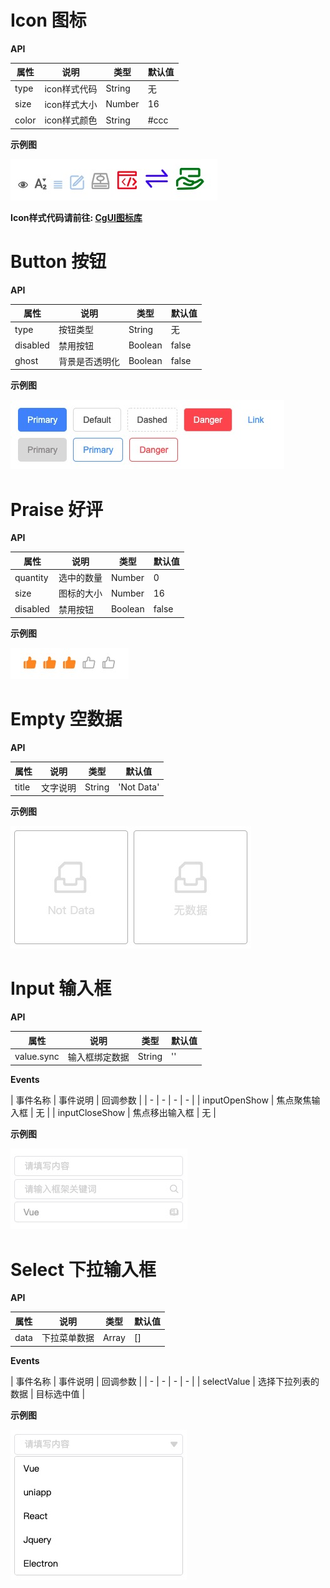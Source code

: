 # Icon 图标

**API**

| 属性 | 说明 | 类型 | 默认值 |
| - | - | - | - |
| type | icon样式代码 | String | 无 |
| size | icon样式大小 | Number | 16 |
| color | icon样式颜色 | String | #ccc |

**示例图**

![Icon示例图](./image/icon.jpeg)

**Icon样式代码请前往: [CgUI图标库](www.codegorgeous.top)**

# Button 按钮

**API**

| 属性 | 说明 | 类型 | 默认值 |
| - | - | - | - |
| type | 按钮类型 | String | 无 |
| disabled | 禁用按钮 | Boolean | false |
| ghost | 背景是否透明化 | Boolean | false |

**示例图**

![Button示例图](./image/button.jpeg)

# Praise 好评

**API**

| 属性 | 说明 | 类型 | 默认值 |
| - | - | - | - |
| quantity | 选中的数量 | Number | 0 |
| size | 图标的大小 | Number | 16 |
| disabled | 禁用按钮 | Boolean | false |

**示例图**

![Praise示例图](./image/praise.jpeg)

# Empty 空数据

**API**

| 属性 | 说明 | 类型 | 默认值 |
| - | - | - | - |
| title | 文字说明 | String | 'Not Data' |


**示例图**

![Empty示例图](./image/empty.jpeg)

# Input 输入框

**API**

| 属性 | 说明 | 类型 | 默认值 |
| - | - | - | - |
| value.sync | 输入框绑定数据 | String | '' |

**Events**

| 事件名称 | 事件说明 | 回调参数 |
| - | - | - | - |
| inputOpenShow | 焦点聚焦输入框 | 无 |
| inputCloseShow | 焦点移出输入框 | 无 |

**示例图**

![Input示例图](./image/Input.jpeg)

# Select 下拉输入框

**API**

| 属性 | 说明 | 类型 | 默认值 |
| - | - | - | - |
| data | 下拉菜单数据 | Array | [] |

**Events**

| 事件名称 | 事件说明 | 回调参数 |
| - | - | - | - |
| selectValue | 选择下拉列表的数据 | 目标选中值 |

**示例图**

![Select](./image/Select.jpeg)